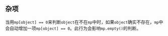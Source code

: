 ## 杂项

当用`mp[object] == 0`来判断`object`在不在`mp`中时，如果`object`确实不存在，`mp`中会自动增加一项`mp[object] == 0`。此行为会影响`mp.empty()`的判断。
